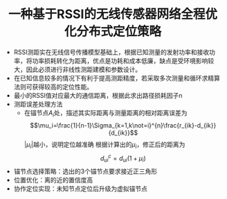 # <center>一种基于RSSI的无线传感器网络全程优化分布式定位策略</center>

- RSSI测距实在无线信号传播模型基础上，根据已知测量的发射功率和接收功率，将功率损耗转化为距离，优点是功耗和成本低廉，缺点是受环境影响较大，因此必须进行非线性测距建模和参数设计。
- 在已知信息较多的情况下有利于提高测距精度，若采取多次测量和循环求精算法则可获得较高的定位性能。
- 最小的RSSI值对应最大的通信距离，根据此求出路径损耗因子n
- 测距误差处理方法
  - 在锚节点$A_i$处，描述其实际距离与测量距离的相对距离误差为
  $$\mu_i=\frac{1}{n-1}\Sigma_{k=1,k\not=i}^{n}\frac{r_{ik}-d_{ik}}{d_{ik}}$$
  $|\mu_i|$越小，说明定位越准确
  根据计算出的$\mu_i$，修正后的距离为$$d_{ui}^c=d_{ui}(1+\mu_i)$$
- 锚节点选择策略：选出的3个锚节点要求接近正三角形
- 位置优化：离的近的置信度高
- 协作定位实现：未知节点定位后升级为虚拟锚节点